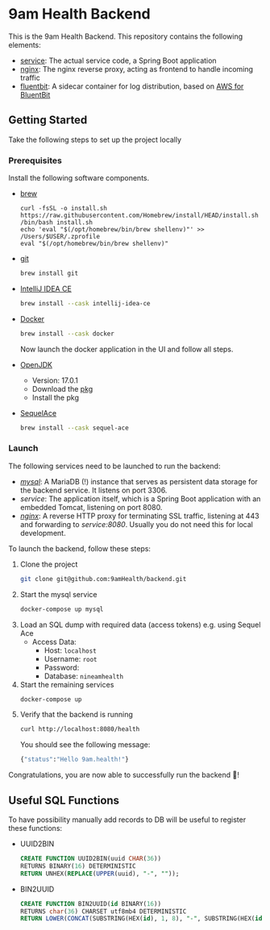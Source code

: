 # 9am Health Backend

This is the 9am Health Backend. This repository contains the following elements:

* [service](./service/): The actual service code, a Spring Boot application
* [nginx](./nginx/): The nginx reverse proxy, acting as frontend to handle incoming traffic
* [fluentbit](./fluentbit/): A sidecar container for log distribution, based on [AWS for BluentBit](https://github.com/aws/aws-for-fluent-bit)

## Getting Started

Take the following steps to set up the project locally

### Prerequisites

Install the following software components.

* [brew](https://brew.sh/)
  ```
  curl -fsSL -o install.sh https://raw.githubusercontent.com/Homebrew/install/HEAD/install.sh
  /bin/bash install.sh
  echo 'eval "$(/opt/homebrew/bin/brew shellenv)"' >> /Users/$USER/.zprofile
  eval "$(/opt/homebrew/bin/brew shellenv)"
  ```
  
* [git](https://git-scm.com/)
  ```sh
  brew install git
  ```
  
* [IntelliJ IDEA CE](https://www.jetbrains.com/idea/)
  ```sh
  brew install --cask intellij-idea-ce
  ```
  
* [Docker](https://www.docker.com/)
  ```sh
  brew install --cask docker
  ```
  Now launch the docker application in the UI and follow all steps.


* [OpenJDK](https://adoptium.net) 
  * Version: 17.0.1
  * Download the [pkg](https://github.com/adoptium/temurin17-binaries/releases/download/jdk-17.0.1%2B12/OpenJDK17U-jdk_x64_mac_hotspot_17.0.1_12.pkg)
  * Install the pkg


* [SequelAce](https://github.com/Sequel-Ace/Sequel-Ace)
  ```sh
  brew install --cask sequel-ace
  ```

### Launch

The following services need to be launched to run the backend:

* *[mysql](https://hub.docker.com/_/mariadb)*: A MariaDB (!) instance that serves as persistent data storage for the backend service. It listens on port 3306.
* *service*: The application itself, which is a Spring Boot application with an embedded Tomcat, listening on port 8080.
* *[nginx](https://hub.docker.com/_/nginx)*: A reverse HTTP proxy for terminating SSL traffic, listening at 443 and forwarding to *service:8080*. Usually you do not need this for local development.

To launch the backend, follow these steps:

1. Clone the project
   ```sh
   git clone git@github.com:9amHealth/backend.git
   ```
2. Start the mysql service
   ```sh
   docker-compose up mysql
   ```
3. Load an SQL dump with required data (access tokens) e.g. using Sequel Ace
   * Access Data:
     * Host: `localhost`
     * Username: `root`
     * Password: 
     * Database: `nineamhealth`
4. Start the remaining services
   ```sh
   docker-compose up
   ```
5. Verify that the backend is running
   ```sh
   curl http://localhost:8080/health
   ```
   You should see the following message:
   ```sh
   {"status":"Hello 9am.health!"}
   ```

Congratulations, you are now able to successfully run the backend :partying_face:!

## Useful SQL Functions

To have possibility manually add records to DB will be useful to register these functions:

* UUID2BIN
  ```sql
  CREATE FUNCTION UUID2BIN(uuid CHAR(36))
  RETURNS BINARY(16) DETERMINISTIC
  RETURN UNHEX(REPLACE(UPPER(uuid), "-", ""));
  ```

* BIN2UUID
  ```sql
  CREATE FUNCTION BIN2UUID(id BINARY(16))
  RETURNS char(36) CHARSET utf8mb4 DETERMINISTIC
  RETURN LOWER(CONCAT(SUBSTRING(HEX(id), 1, 8), "-", SUBSTRING(HEX(id), 9, 4), "-", SUBSTRING(HEX(id), 13, 4), "-", SUBSTRING(HEX(id), 17, 4), "-", SUBSTRING(HEX(id), 21, 12)));
  ```
